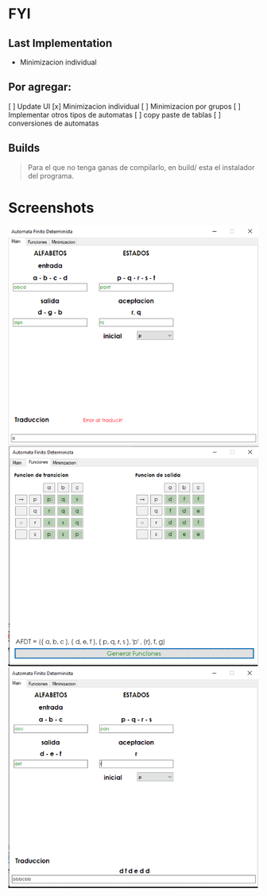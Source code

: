 # FYI
## Last Implementation
- Minimizacion individual
## Por agregar:
[ ] Update UI
[x] Minimizacion individual
[ ] Minimizacion por grupos
[ ] Implementar otros tipos de automatas
[ ] copy paste de tablas
[ ] conversiones de automatas

## Builds
>Para el que no tenga ganas de compilarlo, en build/ esta el instalador del programa.
# Screenshots
![Screenshots](/Screenshots/Main.png)
![Screenshots](/Screenshots/Funciones.png)
![Screenshots](/Screenshots/Traduccion.png)
